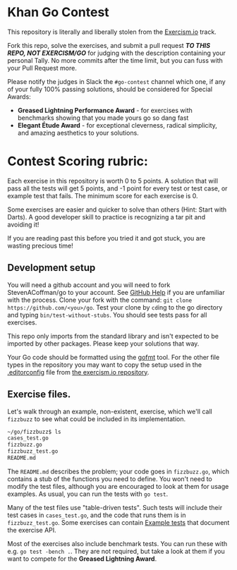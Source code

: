 # Khan Go Contest

This repository is literally and liberally stolen from the [Exercism.io](http://exercism.io) track.

Fork this repo, solve the exercises, and submit a pull request __*TO THIS REPO, NOT EXERCISM/GO*__ for judging with the description containing your personal Tally. No more commits after the time limit, but you can fuss with your Pull Request more.

Please notify the judges in Slack the `#go-contest` channel which one, if any of your fully 100% passing solutions, should be considered for Special Awards:
+ **Greased Lightning Performance Award** - for exercises with benchmarks showing that you made yours go so dang fast
+ **Elegant Étude Award** - for exceptional cleverness, radical simplicity, and amazing aesthetics to your solutions.

# Contest Scoring rubric:

Each exercise in this repository is worth 0 to 5 points. A solution that will pass all the tests will get 5 points, and -1 point for every test or test case, or example test that fails. The minimum score for each exercise is 0.  

Some exercises are easier and quicker to solve than others (Hint: Start with Darts). A good developer skill to practice is recognizing a tar pit and avoiding it!

If you are reading past this before you tried it and got stuck, you are wasting precious time!

## Development setup

You will need a github account and you will need to fork StevenACoffman/go to your account.
See [GitHub Help](https://help.github.com/articles/fork-a-repo/) if you are unfamiliar with the process.
Clone your fork with the command: `git clone https://github.com/<you>/go`.
Test your clone by `cd`ing to the go directory and typing
`bin/test-without-stubs`. You should see tests pass for all exercises.

This repo only imports from the standard library and isn't expected to be imported by other packages. Please keep your solutions that way.

Your Go code should be formatted using the [gofmt](https://golang.org/cmd/gofmt/) tool. For the other file types in the repository you may want to copy the setup used in the [.editorconfig](http://editorconfig.org/) file from [the exercism.io repository](https://github.com/exercism/exercism.io/blob/master/.editorconfig).


## Exercise files.

Let's walk through an example, non-existent, exercise, which we'll call `fizzbuzz` to see what could be included in its implementation.

```sh
~/go/fizzbuzz$ ls
cases_test.go
fizzbuzz.go
fizzbuzz_test.go
README.md
```

The `README.md` describes the problem; your code goes in `fizzbuzz.go`, which contains a stub of the functions you need to define.
You won't need to modify the test files, although you are encouraged to look at them for usage examples.
As usual, you can run the tests with `go test`.

Many of the test files use "table-driven tests".
Such tests will include their test cases in `cases_test.go`, and the code that runs them is in `fizzbuzz_test.go`.
Some exercises can contain [Example tests](https://blog.golang.org/examples) that document the exercise API.

Most of the exercises also include benchmark tests.
You can run these with e.g. `go test -bench .`.
They are not required, but take a look at them if you want to compete for the **Greased Lightning Award**.
